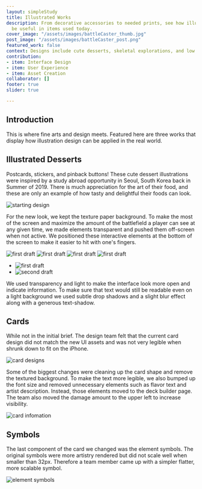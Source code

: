 ```yaml
---
layout: simpleStudy
title: Illustrated Works
description: From decorative accessories to needed prints, see how illustrations can
  be useful in items used today.
cover_image: "/assets/images/battleCaster_thumb.jpg"
post_image: "/assets/images/battleCaster_post.png"
featured_work: false
context: Designs include cute desserts, skeletal explorations, and low poly animals.
contribution:
- item: Interface Design
- item: User Experience
- item: Asset Creation
collaborator: []
footer: true
slider: true

---
```

## Introduction

This is where fine arts and design meets. Featured here are three works that display how illustration design can be applied in the real world. 

## Illustrated Desserts

Postcards, stickers, and pinback buttons! These cute dessert illustrations were inspired by a study abroad opportunity in Seoul, South Korea back in Summer of 2019. There is much appreciation for the art of their food, and these are only an example of how tasty and delightful their foods can look.

![starting design](/assets/images/bc-startingdesign.png)

For the new look, we kept the texture paper background. To make the most of the screen and maximize the amount of the battlefield a player can see at any given time, we made elements transparent and pushed them off-screen when not active. We positioned these interactive elements at the bottom of the screen to make it easier to hit with one's fingers.

<div class="simpleGrid">
<img src="/assets/images/bc_mobileFriends.jpg" alt="first draft">
<img src="/assets/images/bc_mobileStart.jpg" alt="first draft">
<img src="/assets/images/bc_battlescreen.jpg" alt="first draft">
<img src="/assets/images/bc_mobileMenu.jpg" alt="first draft">
</div>

<div class="splide">
<div class="splide__track">
<ul class="splide__list">
<li class="splide__slide">
<img src="/assets/images/ui_buttons.png" alt="first draft">
</li>
<li class="splide__slide">
<img src="/assets/images/hp_bar_right.png" alt="second draft">
</li>
</ul>
</div>
</div>

We used transparency and light to make the interface look more open and indicate information. To make sure that text would still be readable even on a light background we used subtle drop shadows and a slight blur effect along with a generous text-shadow.

## Cards

While not in the initial brief. The design team felt that the current card design did not match the new UI assets and was not very legible when shrunk down to fit on the iPhone.

![card designs](/assets/images/bc_cards.png)

Some of the biggest changes were cleaning up the card shape and remove the textured background. To make the text more legible, we also bumped up the font size and removed unnecessary elements such as flavor text and artist description. Instead, those elements moved to the deck builder page. The team also moved the damage amount to the upper left to increase visibility.

![card infomation](/assets/images/bc_cardInfo.jpg)

## Symbols

The last component of the card we changed was the element symbols. The original symbols were more artistry rendered but did not scale well when smaller than 32px. Therefore a team member came up with a simpler flatter, more scalable symbol.

![element symbols](/assets/images/bc_symbols.png)